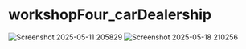 # workshopFour_carDealership
![Screenshot 2025-05-11 205829](https://github.com/user-attachments/assets/e4356fa5-9b51-428c-b854-ce8fe264e309)
![Screenshot 2025-05-18 210256](https://github.com/user-attachments/assets/d86fa72a-57d6-411c-813a-ced3f645cc8b)
